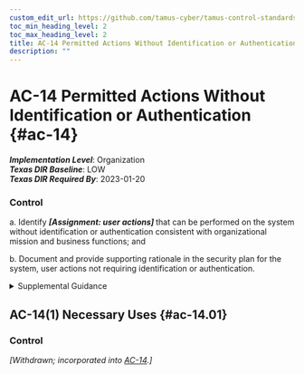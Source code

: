 ```yaml
---
custom_edit_url: https://github.com/tamus-cyber/tamus-control-standards/tree/main/content/tamus.edu/TAMUS_profile.xml
toc_min_heading_level: 2
toc_max_heading_level: 2
title: AC-14 Permitted Actions Without Identification or Authentication
description: ""
---
```


# AC-14 Permitted Actions Without Identification or Authentication {#ac-14}

_**Implementation Level**_: Organization\
_**Texas DIR Baseline**_: LOW\
_**Texas DIR Required By**_: 2023-01-20

### Control



a. Identify <strong title="ac-14_odp"> <em>[Assignment: user actions]</em> </strong> that can be performed on the system without identification or authentication consistent with organizational mission and business functions; and

b. Document and provide supporting rationale in the security plan for the system, user actions not requiring identification or authentication.


<details><summary>Supplemental Guidance</summary>Specific user actions may be permitted without identification or authentication if organizations determine that identification and authentication are not required for the specified user actions. Organizations may allow a limited number of user actions without identification or authentication, including when individuals access public websites or other publicly accessible federal systems, when individuals use mobile phones to receive calls, or when facsimiles are received. Organizations identify actions that normally require identification or authentication but may, under certain circumstances, allow identification or authentication mechanisms to be bypassed. Such bypasses may occur, for example, via a software-readable physical switch that commands bypass of the logon functionality and is protected from accidental or unmonitored use. Permitting actions without identification or authentication does not apply to situations where identification and authentication have already occurred and are not repeated but rather to situations where identification and authentication have not yet occurred. Organizations may decide that there are no user actions that can be performed on organizational systems without identification and authentication, and therefore, the value for the assignment operation can be "none."</details>


## AC-14(1) Necessary Uses {#ac-14.01}

### Control

<em>[Withdrawn; incorporated into [AC-14](/catalog/ac/ac-14#ac-14).]</em>

